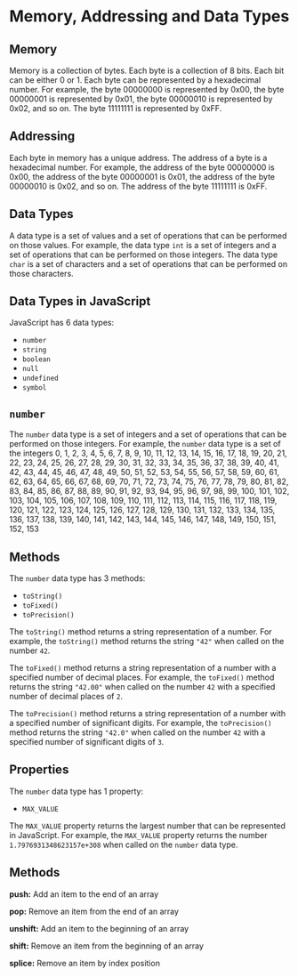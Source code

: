 # Memory, Addressing and Data Types

## Memory

Memory is a collection of bytes. Each byte is a collection of 8 bits. Each bit can be either 0 or 1. Each byte can be represented by a hexadecimal number. For example, the byte 00000000 is represented by 0x00, the byte 00000001 is represented by 0x01, the byte 00000010 is represented by 0x02, and so on. The byte 11111111 is represented by 0xFF.

## Addressing

Each byte in memory has a unique address. The address of a byte is a hexadecimal number. For example, the address of the byte 00000000 is 0x00, the address of the byte 00000001 is 0x01, the address of the byte 00000010 is 0x02, and so on. The address of the byte 11111111 is 0xFF.

## Data Types

A data type is a set of values and a set of operations that can be performed on those values. For example, the data type `int` is a set of integers and a set of operations that can be performed on those integers. The data type `char` is a set of characters and a set of operations that can be performed on those characters.

## Data Types in JavaScript

JavaScript has 6 data types:

  * `number`
  * `string`
  * `boolean`
  * `null`
  * `undefined`
  * `symbol`


## `number`

The `number` data type is a set of integers and a set of operations that can be performed on those integers. For example, the `number` data type is a set of the integers 0, 1, 2, 3, 4, 5, 6, 7, 8, 9, 10, 11, 12, 13, 14, 15, 16, 17, 18, 19, 20, 21, 22, 23, 24, 25, 26, 27, 28, 29, 30, 31, 32, 33, 34, 35, 36, 37, 38, 39, 40, 41, 42, 43, 44, 45, 46, 47, 48, 49, 50, 51, 52, 53, 54, 55, 56, 57, 58, 59, 60, 61, 62, 63, 64, 65, 66, 67, 68, 69, 70, 71, 72, 73, 74, 75, 76, 77, 78, 79, 80, 81, 82, 83, 84, 85, 86, 87, 88, 89, 90, 91, 92, 93, 94, 95, 96, 97, 98, 99, 100, 101, 102, 103, 104, 105, 106, 107, 108, 109, 110, 111, 112, 113, 114, 115, 116, 117, 118, 119, 120, 121, 122, 123, 124, 125, 126, 127, 128, 129, 130, 131, 132, 133, 134, 135, 136, 137, 138, 139, 140, 141, 142, 143, 144, 145, 146, 147, 148, 149, 150, 151, 152, 153

## Methods

The `number` data type has 3 methods:

  * `toString()`
  * `toFixed()`
  * `toPrecision()`

The `toString()` method returns a string representation of a number. For example, the `toString()` method returns the string `"42"` when called on the number `42`.

The `toFixed()` method returns a string representation of a number with a specified number of decimal places. For example, the `toFixed()` method returns the string `"42.00"` when called on the number `42` with a specified number of decimal places of `2`.

The `toPrecision()` method returns a string representation of a number with a specified number of significant digits. For example, the `toPrecision()` method returns the string `"42.0"` when called on the number `42` with a specified number of significant digits of `3`.

## Properties

The `number` data type has 1 property:

  * `MAX_VALUE`


The `MAX_VALUE` property returns the largest number that can be represented in JavaScript. For example, the `MAX_VALUE` property returns the number `1.7976931348623157e+308` when called on the `number` data type.


## Methods

**push:** Add an item to the end of an array

**pop:** Remove an item from the end of an array

**unshift:** Add an item to the beginning of an array

**shift:** Remove an item from the beginning of an array

**splice:** Remove an item by index position
  
